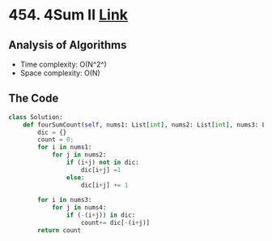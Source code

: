 # 454. 4Sum II [Link](https://leetcode.com/problems/4sum-ii/)
## Analysis of Algorithms
 - Time complexity: O(N^2^)
 - Space complexity: O(N)

## The Code

```Python 
class Solution:
    def fourSumCount(self, nums1: List[int], nums2: List[int], nums3: List[int], nums4: List[int]) -> int:
        dic = {}
        count = 0;
        for i in nums1:
            for j in nums2:
                if (i+j) not in dic:
                    dic[i+j] =1
                else:
                    dic[i+j] += 1
                    
        for i in nums3:
            for j in nums4:
                if (-(i+j)) in dic:
                    count+= dic[-(i+j)]
        return count
```
